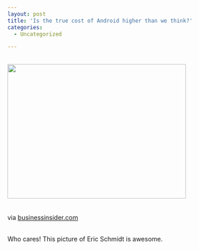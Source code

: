 ```yaml
---
layout: post
title: 'Is the true cost of Android higher than we think?'
categories:
  - Uncategorized

---
```


<div class="posterous_bookmarklet_entry"><br /><img src="http://openmobile2.files.wordpress.com/2010/08/media_httpstaticbusin_pqxfv-scaled500.jpg?w=300" width="400" height="301" /><br /><br /><br /><div class="posterous_quote_citation">via <a href="http://www.businessinsider.com/android-costs">businessinsider.com</a></div><br /><p>Who cares! This picture of Eric Schmidt is awesome.</p></div><div class="blogger-post-footer"><img width="1" height="1" src="https://blogger.googleusercontent.com/tracker/8920950033468593796-8251201534126735672?l=openmobile.blogspot.com" alt="" /></div>
